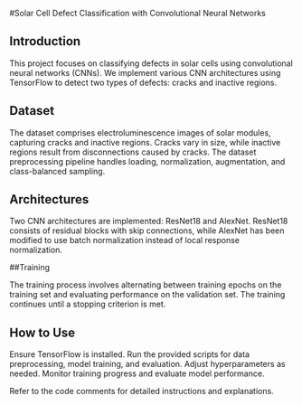 #Solar Cell Defect Classification with Convolutional Neural Networks
## Introduction

This project focuses on classifying defects in solar cells using convolutional neural networks (CNNs). We implement various CNN architectures using TensorFlow to detect two types of defects: cracks and inactive regions.


## Dataset

The dataset comprises electroluminescence images of solar modules, capturing cracks and inactive regions. Cracks vary in size, while inactive regions result from disconnections caused by cracks. The dataset preprocessing pipeline handles loading, normalization, augmentation, and class-balanced sampling.

## Architectures

Two CNN architectures are implemented: ResNet18 and AlexNet. ResNet18 consists of residual blocks with skip connections, while AlexNet has been modified to use batch normalization instead of local response normalization.

##Training

The training process involves alternating between training epochs on the training set and evaluating performance on the validation set. The training continues until a stopping criterion is met.


## How to Use

 Ensure TensorFlow is installed.
 Run the provided scripts for data preprocessing, model training, and evaluation.
Adjust hyperparameters as needed.
Monitor training progress and evaluate model performance.

Refer to the code comments for detailed instructions and explanations.
